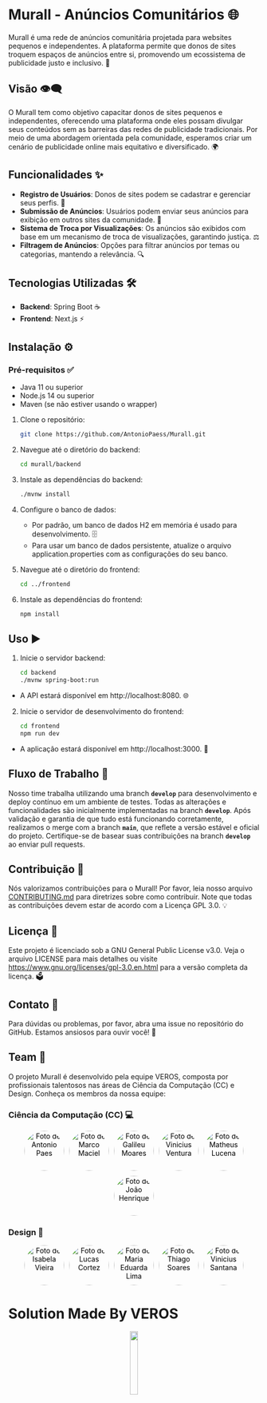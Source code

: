 
# Murall - Anúncios Comunitários 🌐

Murall é uma rede de anúncios comunitária projetada para websites pequenos e independentes. A plataforma permite que donos de sites troquem espaços de anúncios entre si, promovendo um ecossistema de publicidade justo e inclusivo. 🚀

## Visão 👁️‍🗨️

O Murall tem como objetivo capacitar donos de sites pequenos e independentes, oferecendo uma plataforma onde eles possam divulgar seus conteúdos sem as barreiras das redes de publicidade tradicionais. Por meio de uma abordagem orientada pela comunidade, esperamos criar um cenário de publicidade online mais equitativo e diversificado. 🌍

## Funcionalidades ✨

- **Registro de Usuários**: Donos de sites podem se cadastrar e gerenciar seus perfis. 📝
- **Submissão de Anúncios**: Usuários podem enviar seus anúncios para exibição em outros sites da comunidade. 📢
- **Sistema de Troca por Visualizações**: Os anúncios são exibidos com base em um mecanismo de troca de visualizações, garantindo justiça. ⚖️
- **Filtragem de Anúncios**: Opções para filtrar anúncios por temas ou categorias, mantendo a relevância. 🔍

## Tecnologias Utilizadas 🛠️

- **Backend**: Spring Boot ☕
- **Frontend**: Next.js ⚡

## Instalação ⚙️

### Pré-requisitos ✅

- Java 11 ou superior
- Node.js 14 ou superior
- Maven (se não estiver usando o wrapper)

1. Clone o repositório:
   ```bash
   git clone https://github.com/AntonioPaess/Murall.git

2. Navegue até o diretório do backend:
   ```bash
   cd murall/backend

3. Instale as dependências do backend:
   ```bash
   ./mvnw install

4. Configure o banco de dados:
    - Por padrão, um banco de dados H2 em memória é usado para desenvolvimento. 🗄️
    - Para usar um banco de dados persistente, atualize o arquivo application.properties com as configurações do seu banco.

5. Navegue até o diretório do frontend:
   ```bash
   cd ../frontend

6. Instale as dependências do frontend:
   ```bash
   npm install

## Uso ▶️

1. Inicie o servidor backend:
    ```bash
    cd backend
    ./mvnw spring-boot:run
- A API estará disponível em http://localhost:8080. 🌐
    
2. Inicie o servidor de desenvolvimento do frontend:
   ```bash
   cd frontend
   npm run dev
- A aplicação estará disponível em http://localhost:3000. 🎨


## Fluxo de Trabalho 🌊

Nosso time trabalha utilizando uma branch **`develop`** para desenvolvimento e deploy contínuo em um ambiente de testes. Todas as alterações e funcionalidades são inicialmente implementadas na branch **`develop`**. Após validação e garantia de que tudo está funcionando corretamente, realizamos o merge com a branch **`main`**, que reflete a versão estável e oficial do projeto. Certifique-se de basear suas contribuições na branch **`develop`** ao enviar pull requests.


## Contribuição 🤝
Nós valorizamos contribuições para o Murall! Por favor, leia nosso arquivo [CONTRIBUTING.md](https://github.com/AntonioPaess/Murall/blob/main/CONTRIBUTING.md) para diretrizes sobre como contribuir. Note que todas as contribuições devem estar de acordo com a Licença GPL 3.0. 💡

## Licença 📜
Este projeto é licenciado sob a GNU General Public License v3.0. Veja o arquivo LICENSE para mais detalhes ou visite https://www.gnu.org/licenses/gpl-3.0.en.html para a versão completa da licença. 🗳️

## Contato 📧
Para dúvidas ou problemas, por favor, abra uma issue no repositório do GitHub. Estamos ansiosos para ouvir você! 🎉

## Team 👥
O projeto Murall é desenvolvido pela equipe VEROS, composta por profissionais talentosos nas áreas de Ciência da Computação (CC) e Design. Conheça os membros da nossa equipe:

### Ciência da Computação (CC) 💻

<div style="display: flex; align-items: center; justify-content: center; flex-wrap: wrap; gap: 10px;"> <a href="https://github.com/AntonioPaess" style="text-decoration: none; color: black; text-align: center;"> <img src="https://avatars.githubusercontent.com/u/123177984?v=4" style="border-radius: 50%; width: 80px; height: 80px;" alt="Foto de Antonio Paes">  </a> <a href="https://github.com/oMarcoMaciel" style="text-decoration: none; color: black; text-align: center;"> <img src="https://avatars.githubusercontent.com/u/126691818?v=4" style="border-radius: 50%; width: 80px; height: 80px;" alt="Foto de Marco Maciel">  </a> <a href="https://github.com/GalileuCMMoares" style="text-decoration: none; color: black; text-align: center;"> <img src="https://avatars.githubusercontent.com/u/165906088?v=4" style="border-radius: 50%; width: 80px; height: 80px;" alt="Foto de Galileu Moares">  </a> <a href="https://github.com/vinivent" style="text-decoration: none; color: black; text-align: center;"> <img src="https://avatars.githubusercontent.com/u/99739118?v=4" style="border-radius: 50%; width: 80px; height: 80px;" alt="Foto de Vinicius Ventura">  </a> <a href="https://github.com/Matheuslh" style="text-decoration: none; color: black; text-align: center;"> <img src="https://avatars.githubusercontent.com/u/168059030?v=4" style="border-radius: 50%; width: 80px; height: 80px;" alt="Foto de Matheus Lucena">  </a> <a href="https://github.com/jhrvo0" style="text-decoration: none; color: black; text-align: center;"> <img src="https://avatars.githubusercontent.com/u/167437961?s=64&v=4" style="border-radius: 50%; width: 80px; height: 80px;" alt="Foto de João Henrique">  </a> </div>

### Design 🎨

<div style="display: flex; align-items: center; justify-content: center; flex-wrap: wrap; gap: 10px;"> <a href="https://github.com/Belacv15" style="text-decoration: none; color: black; text-align: center;"> <img src="https://avatars.githubusercontent.com/u/169161718?v=4" style="border-radius: 50%; width: 80px; height: 80px;" alt="Foto de Isabela Vieira">  </a> <a href="https://github.com/fluskas43" style="text-decoration: none; color: black; text-align: center;"> <img src="https://avatars.githubusercontent.com/u/116669790?v=4" style="border-radius: 50%; width: 80px; height: 80px;" alt="Foto de Lucas Cortez">  </a> <a href="https://github.com/maduuu-ai" style="text-decoration: none; color: black; text-align: center;"> <img src="https://avatars.githubusercontent.com/u/200122211?v=4" style="border-radius: 50%; width: 80px; height: 80px;" alt="Foto de Maria Eduarda Lima">  </a> <a href="https://github.com/tsmsXD" style="text-decoration: none; color: black; text-align: center;"> <img src="https://avatars.githubusercontent.com/u/200014297?v=4" style="border-radius: 50%; width: 80px; height: 80px;" alt="Foto de Thiago Soares">  </a> <a href="https://github.com/vesff0" style="text-decoration: none; color: black; text-align: center;"> <img src="https://avatars.githubusercontent.com/u/49535009?v=4" style="border-radius: 50%; width: 80px; height: 80px;" alt="Foto de Vinicius Santana">  </a> </div>


# Solution Made By VEROS

<p align="center">
  <img src="https://github.com/user-attachments/assets/b2968265-463a-4d01-b765-cc4536241f65" width="18%"/>   
</p>
   
